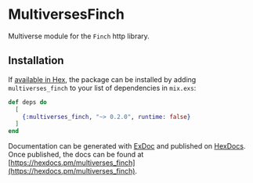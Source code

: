 # MultiversesFinch

Multiverse module for the `Finch` http library.

## Installation

If [available in Hex](https://hex.pm/docs/publish), the package can be installed
by adding `multiverses_finch` to your list of dependencies in `mix.exs`:

```elixir
def deps do
  [
    {:multiverses_finch, "~> 0.2.0", runtime: false}
  ]
end
```

Documentation can be generated with [ExDoc](https://github.com/elixir-lang/ex_doc)
and published on [HexDocs](https://hexdocs.pm). Once published, the docs can
be found at [https://hexdocs.pm/multiverses_finch](https://hexdocs.pm/multiverses_finch).

